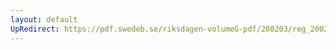 ```yaml
---
layout: default
UpRedirect: https://pdf.swedeb.se/riksdagen-volumeG-pdf/200203/reg_200203/reg_200203_0016.pdf
---
```

